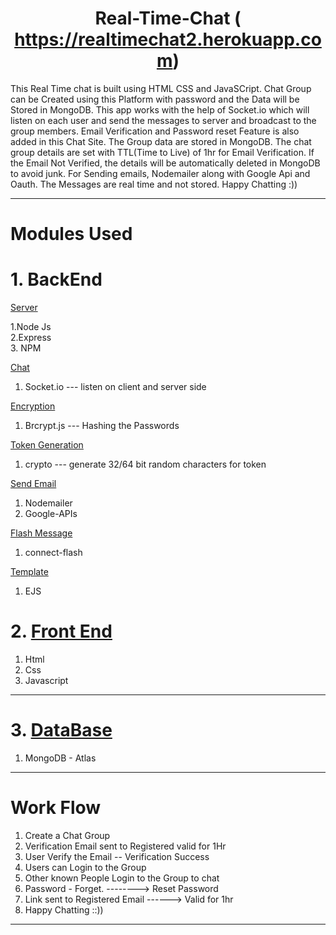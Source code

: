 # <center>Real-Time-Chat ( https://realtimechat2.herokuapp.com) </center>

This Real Time chat is built using HTML CSS and JavaSCript. Chat Group can be Created using this Platform with password and the Data will be Stored in MongoDB. This app works with the help of Socket.io which will listen on each user and send the messages to server and broadcast to the group members. Email Verification and Password reset Feature is also added in this Chat Site. The Group data are stored in MongoDB. The chat group details are set with TTL(Time to Live) of 1hr for Email Verification. If the Email Not Verified, the details will be automatically deleted in MongoDB to avoid junk. For Sending emails, Nodemailer along with Google Api and Oauth. The Messages are real time and not 
stored. Happy Chatting :))
***
# Modules Used

# 1. BackEnd 

<ins>Server</ins>  

1.Node Js  
2.Express  
3. NPM  

<ins>Chat</ins>  
1. Socket.io --- listen on client and server side

<ins>Encryption</ins>  
1. Brcrypt.js --- Hashing the Passwords

<ins>Token Generation</ins>  
1. crypto --- generate 32/64 bit random characters for token

<ins>Send Email</ins>  
1. Nodemailer  
2. Google-APIs  

<ins>Flash Message</ins>  
1. connect-flash    

<ins>Template</ins>  
1. EJS  

# 2. <ins>Front End</ins>
1. Html  
2. Css  
3. Javascript  
---
# 3. <ins>DataBase</ins>
1. MongoDB - Atlas  
*** 

# Work Flow
1. Create a Chat Group   
2. Verification Email sent to Registered valid for 1Hr  
3. User Verify the Email -- Verification Success  
4. Users can Login to the Group  
5. Other known People Login to the Group to chat  
6. Password - Forget. --------> Reset Password  
7. Link sent to Registered Email ------> Valid for 1hr  
8. Happy Chatting ::))  
 ***
 


